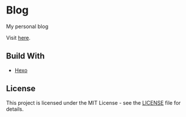 # Blog
My personal blog

Visit [here](https://damnee562.github.io/blog).

## Build With
* [Hexo](https://hexo.io/)

## License
This project is licensed under the MIT License - see the [LICENSE](LICENSE) file for details.
